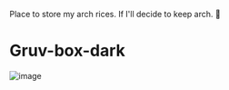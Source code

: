 Place to store my arch rices. If I'll decide to keep arch. :shrug:

# Gruv-box-dark
![image](https://user-images.githubusercontent.com/37505365/178453148-89d30752-396a-4476-ba11-2a446c4aaca7.png)
